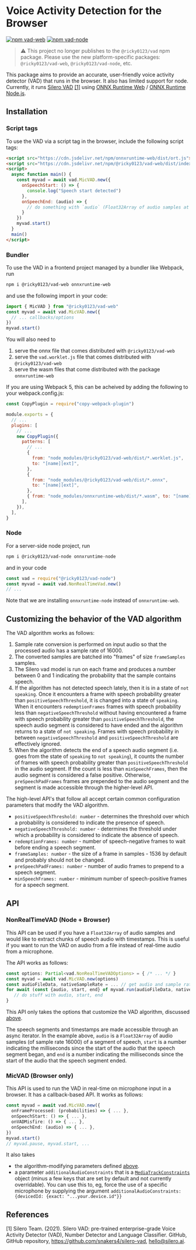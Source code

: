 # Voice Activity Detection for the Browser

[![npm vad-web](https://img.shields.io/npm/v/@ricky0123/vad-web?color=blue&label=%40ricky0123%2Fvad-web&style=flat-square)](https://www.npmjs.com/package/@ricky0123/vad-web)
[![npm vad-node](https://img.shields.io/npm/v/@ricky0123/vad-node?color=blue&label=%40ricky0123%2Fvad-node&style=flat-square)](https://www.npmjs.com/package/@ricky0123/vad-node)

> :warning: This project no longer publishes to the `@ricky0123/vad` npm package. Please use the new platform-specific packages: `@ricky0123/vad-web`, `@ricky0123/vad-node`, etc.

This package aims to provide an accurate, user-friendly voice activity detector (VAD) that runs in the browser. It also has limited support for node. Currently, it runs [Silero VAD](https://github.com/snakers4/silero-vad) [[1]](#1) using [ONNX Runtime Web](https://github.com/microsoft/onnxruntime/tree/main/js/web) / [ONNX Runtime Node.js](https://github.com/microsoft/onnxruntime/tree/main/js/node).

## Installation

### Script tags

To use the VAD via a script tag in the browser, include the following script tags:

```html
<script src="https://cdn.jsdelivr.net/npm/onnxruntime-web/dist/ort.js"></script>
<script src="https://cdn.jsdelivr.net/npm/@ricky0123/vad-web/dist/index.js"></script>
<script>
  async function main() {
    const myvad = await vad.MicVAD.new({
      onSpeechStart: () => {
        console.log("Speech start detected")
      },
      onSpeechEnd: (audio) => {
        // do something with `audio` (Float32Array of audio samples at sample rate 16000)...
      }
    })
    myvad.start()
  }
  main()
</script>
```

### Bundler

To use the VAD in a frontend project managed by a bundler like Webpack, run

```sh
npm i @ricky0123/vad-web onnxruntime-web
```

and use the following import in your code:

```typescript
import { MicVAD } from "@ricky0123/vad-web"
const myvad = await vad.MicVAD.new({
  // ... callbacks/options
})
myvad.start()
```

You will also need to
1. serve the onnx file that comes distributed with `@ricky0123/vad-web`
1. serve the `vad.worklet.js` file that comes distributed with `@ricky0123/vad-web`
1. serve the wasm files that come distributed with the package `onnxruntime-web`

If you are using Webpack 5, this can be acheived by adding the following to your webpack.config.js:

```js
const CopyPlugin = require("copy-webpack-plugin")

module.exports = {
  // ...
  plugins: [
    // ...
    new CopyPlugin({
      patterns: [
        // ...
        {
          from: "node_modules/@ricky0123/vad-web/dist/*.worklet.js",
          to: "[name][ext]",
        },
        {
          from: "node_modules/@ricky0123/vad-web/dist/*.onnx",
          to: "[name][ext]",
        },
        { from: "node_modules/onnxruntime-web/dist/*.wasm", to: "[name][ext]" },
      ],
    }),
  ],
}
```

### Node

For a server-side node project, run

```sh
npm i @ricky0123/vad-node onnxruntime-node
```

and in your code

```js
const vad = require("@ricky0123/vad-node")
const myvad = await vad.NonRealTimeVad.new()
// ...
```

Note that we are installing `onnxruntime-node` instead of `onnxruntime-web`.

## Customizing the behavior of the VAD algorithm

The VAD algorithm works as follows:

1. Sample rate conversion is performed on input audio so that the processed audio has a sample rate of 16000.
1. The converted samples are batched into "frames" of size `frameSamples` samples.
1. The Silero vad model is run on each frame and produces a number between 0 and 1 indicating the probability that the sample contains speech.
1. If the algorithm has not detected speech lately, then it is in a state of `not speaking`. Once it encounters a frame with speech probability greater than `positiveSpeechThreshold`, it is changed into a state of `speaking`. When it encounters `redemptionFrames` frames with speech probability less than `negativeSpeechThreshold` without having encountered a frame with speech probability greater than `positiveSpeechThreshold`, the speech audio segment is considered to have ended and the algorithm returns to a state of `not speaking`. Frames with speech probability in between `negativeSpeechThreshold` and `positiveSpeechThreshold` are effectively ignored.
1. When the algorithm detects the end of a speech audio segment (i.e. goes from the state of `speaking` to `not speaking`), it counts the number of frames with speech probability greater than `positiveSpeechThreshold` in the audio segment. If the count is less than `minSpeechFrames`, then the audio segment is considered a false positive. Otherwise, `preSpeechPadFrames` frames are prepended to the audio segment and the segment is made accessible through the higher-level API.

The high-level API's that follow all accept certain common configuration parameters that modify the VAD algorithm.

- `positiveSpeechThreshold: number` - determines the threshold over which a probability is considered to indicate the presence of speech.
- `negativeSpeechThreshold: number` - determines the threshold under which a probability is considered to indicate the absence of speech.
- `redemptionFrames: number` - number of speech-negative frames to wait before ending a speech segment.
- `frameSamples: number` - the size of a frame in samples - 1536 by default and probably should not be changed.
- `preSpeechPadFrames: number` - number of audio frames to prepend to a speech segment.
- `minSpeechFrames: number` - minimum number of speech-positive frames for a speech segment.

## API

### NonRealTimeVAD (Node + Browser)

This API can be used if you have a `Float32Array` of audio samples and would like to extract chunks of speech audio with timestamps. This is useful if you want to run the VAD on audio from a file instead of real-time audio from a microphone.

The API works as follows:

```typescript
const options: Partial<vad.NonRealTimeVADOptions> = { /* ... */ }
const myvad = await vad.MicVAD.new(options)
const audioFileData, nativeSampleRate = ... // get audio and sample rate from file
for await (const {audio, start, end} of myvad.run(audioFileData, nativeSampleRate)) {
   // do stuff with audio, start, end
}
```

This API only takes the options that customize the VAD algorithm, discussed [above](#customizing-the-behavior-of-the-vad-algorithm).

The speech segments and timestamps are made accessible through an async iterator. In the example above, `audio` is a `Float32Array` of audio samples (of sample rate 16000) of a segment of speech, `start` is a number indicating the milliseconds since the start of the audio that the speech segment began, and `end` is a number indicating the milliseconds since the start of the audio that the speech segment ended.

### MicVAD (Browser only)

This API is used to run the VAD in real-time on microphone input in a browser. It has a callback-based API. It works as follows:

```typescript
const myvad = await vad.MicVAD.new({
  onFrameProcessed: (probabilities) => { ... },
  onSpeechStart: () => { ... },
  onVADMisfire: () => { ... },
  onSpeechEnd: (audio) => { ... },
})
myvad.start()
// myvad.pause, myvad.start, ...
```

It also takes 

* the algorithm-modifying parameters defined [above](#customizing-the-behavior-of-the-vad-algorithm).
* a parameter `additionalAudioConstraints` that is a [`MediaTrackConstraints`](https://developer.mozilla.org/en-US/docs/Web/API/MediaTrackConstraints) object (minus a few keys that are set by default and not currently overridable). You can use this to, eg, force the use of a specific microphone by supplying the argument `additionalAudioConstraints: {devicedId: {exact: "...your.device.id"}}`

## References

<a id="1">[1]</a>
Silero Team. (2021).
Silero VAD: pre-trained enterprise-grade Voice Activity Detector (VAD), Number Detector and Language Classifier.
GitHub, GitHub repository, https://github.com/snakers4/silero-vad, hello@silero.ai.

